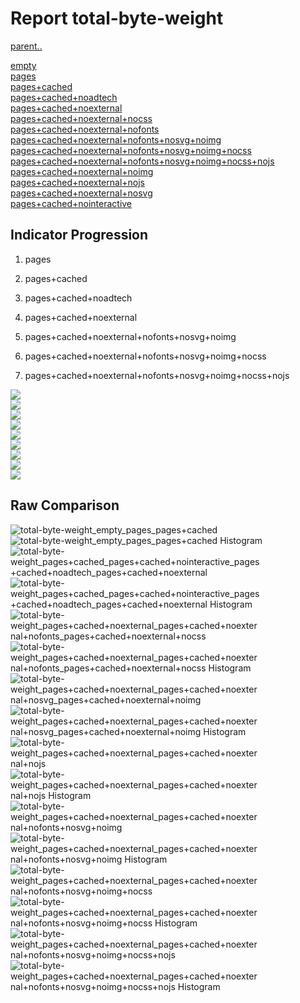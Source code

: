 # Report total-byte-weight

[parent..](./..)  

[empty](./empty/)  
[pages](./pages/)  
[pages+cached](./pages+cached/)  
[pages+cached+noadtech](./pages+cached+noadtech/)  
[pages+cached+noexternal](./pages+cached+noexternal/)  
[pages+cached+noexternal+nocss](./pages+cached+noexternal+nocss/)  
[pages+cached+noexternal+nofonts](./pages+cached+noexternal+nofonts/)  
[pages+cached+noexternal+nofonts+nosvg+noimg](./pages+cached+noexternal+nofonts+nosvg+noimg/)  
[pages+cached+noexternal+nofonts+nosvg+noimg+nocss](./pages+cached+noexternal+nofonts+nosvg+noimg+nocss/)  
[pages+cached+noexternal+nofonts+nosvg+noimg+nocss+nojs](./pages+cached+noexternal+nofonts+nosvg+noimg+nocss+nojs/)  
[pages+cached+noexternal+noimg](./pages+cached+noexternal+noimg/)  
[pages+cached+noexternal+nojs](./pages+cached+noexternal+nojs/)  
[pages+cached+noexternal+nosvg](./pages+cached+noexternal+nosvg/)  
[pages+cached+nointeractive](./pages+cached+nointeractive/)  

## Indicator Progression

1. pages

2. pages+cached

3. pages+cached+noadtech

4. pages+cached+noexternal

5. pages+cached+noexternal+nofonts+nosvg+noimg

6. pages+cached+noexternal+nofonts+nosvg+noimg+nocss

7. pages+cached+noexternal+nofonts+nosvg+noimg+nocss+nojs



![](./progession_score:mean_score:median.png)  
![](./progession_mean_median.png)  
![](./progession_min_max.png)  
![](./progession_range_p90range.png)  
![](./progession_stddev_p90stddev_skewness.png)  
![](./progession_eccentricity_p90eccentricity.png)  
![](./progession_quanta_p90quanta.png)  
![](./progession_quantaRatio_p90quantaRatio.png)  
![](./progession_outlandishness.png)  

## Raw Comparison

![total-byte-weight_empty_pages_pages+cached](./total-byte-weight_empty_pages_pages+cached.png)  
![total-byte-weight_empty_pages_pages+cached Histogram](./total-byte-weight_empty_pages_pages+cached+hist.png)  
![total-byte-weight_pages+cached_pages+cached+nointeractive_pages+cached+noadtech_pages+cached+noexternal](./total-byte-weight_pages+cached_pages+cached+nointeractive_pages+cached+noadtech_pages+cached+noexternal.png)  
![total-byte-weight_pages+cached_pages+cached+nointeractive_pages+cached+noadtech_pages+cached+noexternal Histogram](./total-byte-weight_pages+cached_pages+cached+nointeractive_pages+cached+noadtech_pages+cached+noexternal+hist.png)  
![total-byte-weight_pages+cached+noexternal_pages+cached+noexternal+nofonts_pages+cached+noexternal+nocss](./total-byte-weight_pages+cached+noexternal_pages+cached+noexternal+nofonts_pages+cached+noexternal+nocss.png)  
![total-byte-weight_pages+cached+noexternal_pages+cached+noexternal+nofonts_pages+cached+noexternal+nocss Histogram](./total-byte-weight_pages+cached+noexternal_pages+cached+noexternal+nofonts_pages+cached+noexternal+nocss+hist.png)  
![total-byte-weight_pages+cached+noexternal_pages+cached+noexternal+nosvg_pages+cached+noexternal+noimg](./total-byte-weight_pages+cached+noexternal_pages+cached+noexternal+nosvg_pages+cached+noexternal+noimg.png)  
![total-byte-weight_pages+cached+noexternal_pages+cached+noexternal+nosvg_pages+cached+noexternal+noimg Histogram](./total-byte-weight_pages+cached+noexternal_pages+cached+noexternal+nosvg_pages+cached+noexternal+noimg+hist.png)  
![total-byte-weight_pages+cached+noexternal_pages+cached+noexternal+nojs](./total-byte-weight_pages+cached+noexternal_pages+cached+noexternal+nojs.png)  
![total-byte-weight_pages+cached+noexternal_pages+cached+noexternal+nojs Histogram](./total-byte-weight_pages+cached+noexternal_pages+cached+noexternal+nojs+hist.png)  
![total-byte-weight_pages+cached+noexternal_pages+cached+noexternal+nofonts+nosvg+noimg](./total-byte-weight_pages+cached+noexternal_pages+cached+noexternal+nofonts+nosvg+noimg.png)  
![total-byte-weight_pages+cached+noexternal_pages+cached+noexternal+nofonts+nosvg+noimg Histogram](./total-byte-weight_pages+cached+noexternal_pages+cached+noexternal+nofonts+nosvg+noimg+hist.png)  
![total-byte-weight_pages+cached+noexternal_pages+cached+noexternal+nofonts+nosvg+noimg+nocss](./total-byte-weight_pages+cached+noexternal_pages+cached+noexternal+nofonts+nosvg+noimg+nocss.png)  
![total-byte-weight_pages+cached+noexternal_pages+cached+noexternal+nofonts+nosvg+noimg+nocss Histogram](./total-byte-weight_pages+cached+noexternal_pages+cached+noexternal+nofonts+nosvg+noimg+nocss+hist.png)  
![total-byte-weight_pages+cached+noexternal_pages+cached+noexternal+nofonts+nosvg+noimg+nocss+nojs](./total-byte-weight_pages+cached+noexternal_pages+cached+noexternal+nofonts+nosvg+noimg+nocss+nojs.png)  
![total-byte-weight_pages+cached+noexternal_pages+cached+noexternal+nofonts+nosvg+noimg+nocss+nojs Histogram](./total-byte-weight_pages+cached+noexternal_pages+cached+noexternal+nofonts+nosvg+noimg+nocss+nojs+hist.png)  

<style>
  img {
    max-width: 80%;
  }
</style>
      
